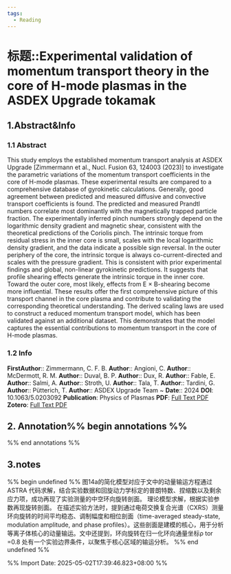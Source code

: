 ```yaml
---
tags:
  - Reading
---
```

# 标题::Experimental validation of momentum transport theory in the core of H-mode plasmas in the ASDEX Upgrade tokamak

## 1.Abstract&Info
### 1.1 Abstract
This study employs the established momentum transport analysis at ASDEX Upgrade [Zimmermann et al., Nucl. Fusion 63, 124003 (2023)] to investigate the parametric variations of the momentum transport coefficients in the core of H-mode plasmas. These experimental results are compared to a comprehensive database of gyrokinetic calculations. Generally, good agreement between predicted and measured diffusive and convective transport coefficients is found. The predicted and measured Prandtl numbers correlate most dominantly with the magnetically trapped particle fraction. The experimentally inferred pinch numbers strongly depend on the logarithmic density gradient and magnetic shear, consistent with the theoretical predictions of the Coriolis pinch. The intrinsic torque from residual stress in the inner core is small, scales with the local logarithmic density gradient, and the data indicate a possible sign reversal. In the outer periphery of the core, the intrinsic torque is always co-current-directed and scales with the pressure gradient. This is consistent with prior experimental findings and global, non-linear gyrokinetic predictions. It suggests that profile shearing effects generate the intrinsic torque in the inner core. Toward the outer core, most likely, effects from    E × B-shearing become more influential. These results offer the first comprehensive picture of this transport channel in the core plasma and contribute to validating the corresponding theoretical understanding. The derived scaling laws are used to construct a reduced momentum transport model, which has been validated against an additional dataset. This demonstrates that the model captures the essential contributions to momentum transport in the core of H-mode plasmas.

### 1.2 Info
**FirstAuthor**:: Zimmermann, C. F. B. 
**Author**:: Angioni, C. 
**Author**:: McDermott, R. M. 
**Author**:: Duval, B. P. 
**Author**:: Dux, R. 
**Author**:: Fable, E. 
**Author**:: Salmi, A. 
**Author**:: Stroth, U. 
**Author**:: Tala, T. 
**Author**:: Tardini, G. 
**Author**:: Pütterich, T. 
**Author**:: ASDEX Upgrade Team 
~
**Date**:: 2024
**DOI**: 10.1063/5.0203092
**Publication**: Physics of Plasmas
**PDF**: [Full Text PDF](file://E:\Zotero\storage\KLGXMZ7V\Zimmermann%20等%20-%202024%20-%20Experimental%20validation%20of%20momentum%20transport%20theory%20in%20the%20core%20of%20H-mode%20plasmas%20in%20the%20ASDEX%20Upgr.pdf)
**Zotero**: [Full Text PDF](zotero://select/library/items/KLGXMZ7V)


## 2. Annotation%% begin annotations %%


%% end annotations %%

## 3.notes
%% begin undefined %%
图14a的简化模型对应于文中的动量输运方程通过 ASTRA 代码求解，结合实验数据和回旋动力学标定的普朗特数、捏缩数以及剩余应力项，成功再现了实验测量的中空环向旋转剖面。
理论模型求解，根据实验参数再现旋转剖面。
在描述实验方法时，提到通过电荷交换复合光谱（CXRS）测量环向旋转的时间平均稳态、调制幅度和相位剖面（time-averaged steady-state, modulation amplitude, and phase profiles）。这些剖面是建模的核心，用于分析等离子体核心的动量输运。文中还提到，环向旋转在归一化环向通量坐标ρ tor ​ =0.8 处有一个实验边界条件，以聚焦于核心区域的输运分析。
%% end undefined %%



%% Import Date: 2025-05-02T17:39:46.823+08:00 %%
